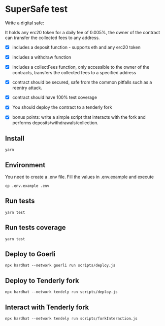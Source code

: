 # SuperSafe test

Write a digital safe:

It holds any erc20 token for a daily fee of 0.005%, the owner of the contract can transfer the collected fees to any address.

- [x] includes a deposit function - supports eth and any erc20 token

- [x] includes a withdraw function

- [x] includes a collectFees function, only accessible to the owner of the contracts, transfers the collected fees to a specified address

- [x] contract should be secured, safe from the common pitfalls such as a reentry attack.

- [x] contract should have 100% test coverage

- [x] You should deploy the contract to a tenderly fork

- [x] bonus points: write a simple script that interacts with the fork and performs deposits/withdrawals/collection.


## Install
```shell
yarn
```

## Environment

You need to create a .env file.
Fill the values in .env.example and execute
```shell
cp .env.example .env
```

## Run tests
```shell
yarn test
```

## Run tests coverage
```shell
yarn test
```

## Deploy to Goerli
```shell
npx hardhat --network goerli run scripts/deploy.js 
```

## Deploy to Tenderly fork
```shell
npx hardhat --network tendely run scripts/deploy.js 
```

## Interact with Tenderly fork
```shell
npx hardhat --network tendely run scripts/forkInteraction.js 
```
